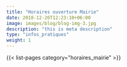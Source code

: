 ```yaml
---
title: "Horaires ouverture Mairie"
date: 2018-12-26T12:23:10+06:00
image: images/blog/blog-img-3.jpg
description: "this is meta description"
type: "infos_pratiques"
weight: 1
---
```


{{< list-pages category="horaires_mairie" >}}